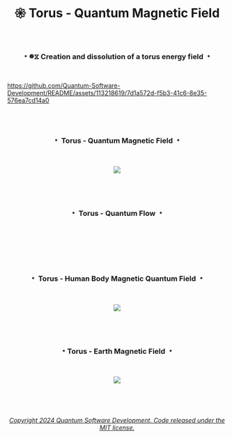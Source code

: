 <br>

# <p align="center"> 𑁍 Torus - Quantum Magnetic Field<br>
<br>

### <p align="center"> ﹡𐩔⧖ Creation and dissolution of a torus energy field ﹡ <br>
<br>
 
https://github.com/Quantum-Software-Development/README/assets/113218619/7d1a572d-f5b3-41c6-8e35-576ea7cd14a0

<br><br>


### <p align="center"> ﹡ Torus - Quantum Magnetic Field ﹡<br>
<br>

 <p align="center">
<img src="https://user-images.githubusercontent.com/113218619/234465247-f663de8d-04ec-4310-96ec-653ba01e7614.gif" />
<br>

#

<br>

### <p align="center"> ﹡ Torus - Quantum Flow ﹡<br> 
<br>

<p align="center">
<img src=""/>
<br>

#

<br>

### <p align="center"> ﹡ Torus - Human Body Magnetic Quantum Field ﹡<br>
<br>

 <p align="center">
<img src="https://user-images.githubusercontent.com/113218619/235284218-6fa76a2f-d675-4a23-8f9e-5ef729e629ef.jpeg"/>
<br>

#

<br>

### <p align="center"> ﹡Torus - Earth Magnetic Field ﹡<br>
<br>

 <p align="center">
<img src="https://github.com/Quantum-Software-Development/README/assets/113218619/e78a928d-1756-4c96-bd38-da05b89743bf"/>
<br>

#

<br>

 ###### <p align="center"> [Copyright 2024 Quantum Software Development. Code released under the MIT license.](https://github.com/Quantum-Software-Development/README/blob/161b677c5a791f0ca8219b8e934f1cf353d5b85d/LICENSE)


